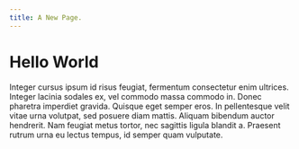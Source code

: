 ```yaml
---
title: A New Page.
---
```


# Hello World

Integer cursus ipsum id risus feugiat, fermentum consectetur enim ultrices. Integer lacinia sodales ex, vel commodo massa commodo in. Donec pharetra imperdiet gravida. Quisque eget semper eros. In pellentesque velit vitae urna volutpat, sed posuere diam mattis. Aliquam bibendum auctor hendrerit. Nam feugiat metus tortor, nec sagittis ligula blandit a. Praesent rutrum urna eu lectus tempus, id semper quam vulputate.